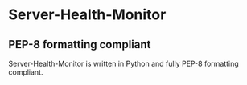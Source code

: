 # Server-Health-Monitor

## PEP-8 formatting compliant
Server-Health-Monitor is written in Python and fully PEP-8 formatting compliant.